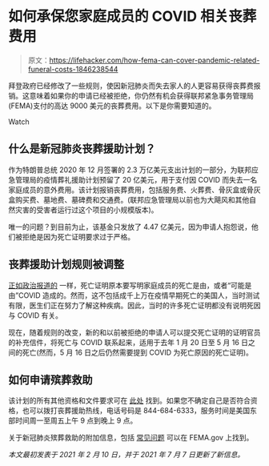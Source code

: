 # 如何承保您家庭成员的 COVID 相关丧葬费用

> 原文：<https://lifehacker.com/how-fema-can-cover-pandemic-related-funeral-costs-1846238544>

拜登政府已经修改了一些规则，使因新冠肺炎而失去家人的人更容易获得丧葬费报销。这意味着如果你的申请已经被拒绝，你仍然有机会获得联邦紧急事务管理局(FEMA)支付的高达 9000 美元的丧葬费用。以下是你需要知道的。

Watch

## 什么是新冠肺炎丧葬援助计划？

作为特朗普总统 2020 年 12 月签署的 2.3 万亿美元支出计划的一部分，为联邦应急管理局的疫情葬礼援助计划预留了 20 亿美元，用于支付因 COVID 而失去一名家庭成员的意外费用。该计划报销丧葬费用，包括服务费、火葬费、骨灰盒或骨灰盒购买费、墓地费、墓碑费和交通费。(联邦应急管理局以前也为大飓风和其他自然灾害的受害者运行过这个项目的小规模版本)。

唯一的问题？到目前为止，该基金只发放了 4.47 亿美元，因为申请人抱怨说，他们被拒绝是因为死亡证明要求过于严格。

## **丧葬援助计划规则被调整**

[正如政治报道的](https://www.politico.com/news/2021/05/24/covid-19-funerals-fema-490635) 一样，死亡证明原本要写明家庭成员的死亡是由，或者“可能是由”COVID 造成的。然而，这不包括成千上万在疫情早期死亡的美国人，当时测试有限，医生们正在努力了解这种疾病。因此，当时的许多死亡证明都没有说明死因与 COVID 有关。

现在，随着规则的改变，新的和以前被拒绝的申请人可以提交死亡证明的证明官员的补充信件，将死亡与 COVID 联系起来，适用于去年 1 月 20 日至 5 月 16 日之间的死亡(然而，5 月 16 日之后仍然需要提到 COVID 为死亡原因的死亡证明)。

## **如何申请殡葬救助**

该计划的所有其他资格和文件要求可在 [此处](https://www.fema.gov/sites/default/files/documents/fema_covid-19-funeral-assistance-interim-policy-version-2_06-29-2021.pdf) 找到。如果您不确定自己是否符合资格，也可以拨打丧葬援助热线，电话号码是 844-684-6333，服务时间是美国东部时间周一至周五上午 9 点到晚上 9 点。

关于新冠肺炎殡葬救助的附加信息，包括 [常见问题](https://www.fema.gov/disasters/coronavirus/economic/funeral-assistance/faq) 可以在 FEMA.gov 上找到。

*本文最初发表于 2021 年 2 月 10 日，并于 2021 年 7 月 7 日更新了新信息。*